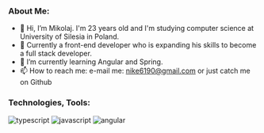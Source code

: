 ### About Me: ###
- 👋 Hi, I’m Mikolaj. I'm 23 years old and I'm studying computer science at University of Silesia in Poland.
- 👀 Currently a front-end developer who is expanding his skills to become a full stack developer.
- 🌱 I’m currently learning Angular and Spring.
- 📫 How to reach me: e-mail me: nike6190@gmail.com or just catch me on Github

### Technologies, Tools: ###
![typescript](https://raw.githubusercontent.com/marwin1991/profile-technology-icons/refs/heads/main/icons/typescript.png)
![javascript](https://raw.githubusercontent.com/marwin1991/profile-technology-icons/refs/heads/main/icons/javascript.png)
![angular](https://raw.githubusercontent.com/marwin1991/profile-technology-icons/refs/heads/main/icons/angular.png)
